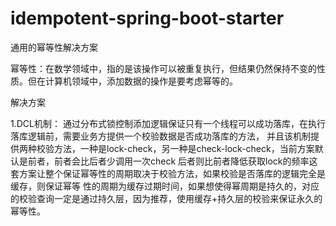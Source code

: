 # idempotent-spring-boot-starter
通用的幂等性解决方案

幂等性：在数学领域中，指的是该操作可以被重复执行，但结果仍然保持不变的性质。但在计算机领域中，添加数据的操作是要考虑幂等的。


解决方案

1.DCL机制：
    通过分布式锁控制添加逻辑保证只有一个线程可以成功落库，在执行落库逻辑前，需要业务方提供一个校验数据是否成功落库的方法，
    并且该机制提供两种校验方法，一种是lock-check，另一种是check-lock-check，当前方案默认是前者，前者会比后者少调用一次check
    后者则比前者降低获取lock的频率这套方案让整个保证幂等性的周期取决于校验方法，如果校验是否落库的逻辑完全是缓存，则保证幂等
    性的周期为缓存过期时间，如果想使得幂周期是持久的，对应的校验查询一定是通过持久层，因为推荐，使用缓存+持久层的校验来保证永久的幂等性。
    
